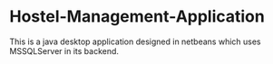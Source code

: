 # Hostel-Management-Application
This is a java desktop application designed in netbeans which uses MSSQLServer in its backend.
